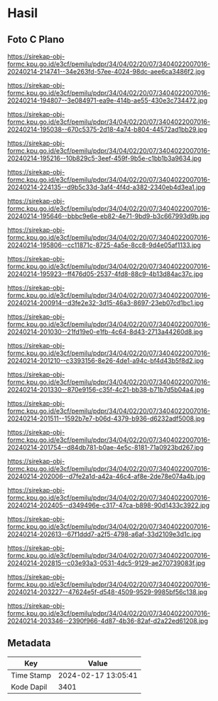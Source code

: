 # Hasil

## Foto C Plano

https://sirekap-obj-formc.kpu.go.id/e3cf/pemilu/pdpr/34/04/02/20/07/3404022007016-20240214-214741--34e263fd-57ee-4024-98dc-aee6ca3486f2.jpg

https://sirekap-obj-formc.kpu.go.id/e3cf/pemilu/pdpr/34/04/02/20/07/3404022007016-20240214-194807--3e084971-ea9e-414b-ae55-430e3c734472.jpg

https://sirekap-obj-formc.kpu.go.id/e3cf/pemilu/pdpr/34/04/02/20/07/3404022007016-20240214-195038--670c5375-2d18-4a74-b804-44572ad1bb29.jpg

https://sirekap-obj-formc.kpu.go.id/e3cf/pemilu/pdpr/34/04/02/20/07/3404022007016-20240214-195216--10b829c5-3eef-459f-9b5e-c1bb1b3a9634.jpg

https://sirekap-obj-formc.kpu.go.id/e3cf/pemilu/pdpr/34/04/02/20/07/3404022007016-20240214-224135--d9b5c33d-3af4-4f4d-a382-2340eb4d3ea1.jpg

https://sirekap-obj-formc.kpu.go.id/e3cf/pemilu/pdpr/34/04/02/20/07/3404022007016-20240214-195646--bbbc9e6e-eb82-4e71-9bd9-b3c667993d9b.jpg

https://sirekap-obj-formc.kpu.go.id/e3cf/pemilu/pdpr/34/04/02/20/07/3404022007016-20240214-195806--cc11871c-8725-4a5e-8cc8-9d4e05af1133.jpg

https://sirekap-obj-formc.kpu.go.id/e3cf/pemilu/pdpr/34/04/02/20/07/3404022007016-20240214-195923--ff476d05-2537-4fd8-88c9-4b13d84ac37c.jpg

https://sirekap-obj-formc.kpu.go.id/e3cf/pemilu/pdpr/34/04/02/20/07/3404022007016-20240214-200914--d3fe2e32-3d15-46a3-8697-23eb07cd1bc1.jpg

https://sirekap-obj-formc.kpu.go.id/e3cf/pemilu/pdpr/34/04/02/20/07/3404022007016-20240214-201030--21fd19e0-e1fb-4c64-8d43-2713a44260d8.jpg

https://sirekap-obj-formc.kpu.go.id/e3cf/pemilu/pdpr/34/04/02/20/07/3404022007016-20240214-201210--c3393156-8e26-4de1-a94c-bf4d43b5f8d2.jpg

https://sirekap-obj-formc.kpu.go.id/e3cf/pemilu/pdpr/34/04/02/20/07/3404022007016-20240214-201330--870e9156-c35f-4c21-bb38-b71b7d5b04a4.jpg

https://sirekap-obj-formc.kpu.go.id/e3cf/pemilu/pdpr/34/04/02/20/07/3404022007016-20240214-201511--1592b7e7-b06d-4379-b936-d6232adf5008.jpg

https://sirekap-obj-formc.kpu.go.id/e3cf/pemilu/pdpr/34/04/02/20/07/3404022007016-20240214-201754--d84db781-b0ae-4e5c-8181-71a0923bd267.jpg

https://sirekap-obj-formc.kpu.go.id/e3cf/pemilu/pdpr/34/04/02/20/07/3404022007016-20240214-202006--d7fe2a1d-a42a-46c4-af8e-2de78e074a4b.jpg

https://sirekap-obj-formc.kpu.go.id/e3cf/pemilu/pdpr/34/04/02/20/07/3404022007016-20240214-202405--d349496e-c317-47ca-b898-90d1433c3922.jpg

https://sirekap-obj-formc.kpu.go.id/e3cf/pemilu/pdpr/34/04/02/20/07/3404022007016-20240214-202613--67f1ddd7-a2f5-4798-a6af-33d2109e3d1c.jpg

https://sirekap-obj-formc.kpu.go.id/e3cf/pemilu/pdpr/34/04/02/20/07/3404022007016-20240214-202815--c03e93a3-0531-4dc5-9129-ae270739083f.jpg

https://sirekap-obj-formc.kpu.go.id/e3cf/pemilu/pdpr/34/04/02/20/07/3404022007016-20240214-203227--47624e5f-d548-4509-9529-9985bf56c138.jpg

https://sirekap-obj-formc.kpu.go.id/e3cf/pemilu/pdpr/34/04/02/20/07/3404022007016-20240214-203346--2390f966-4d87-4b36-82af-d2a22ed61208.jpg


## Metadata

| Key        | Value               |
| ---------- | ------------------- |
| Time Stamp | 2024-02-17 13:05:41 |
| Kode Dapil | 3401                |



